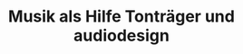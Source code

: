 ---
title: "Musik als Hilfe Tonträger und audiodesign"
url: /darmstadt/musik-als-hilfe-tontraeger-und-audiodesign/
shop: Musik
---